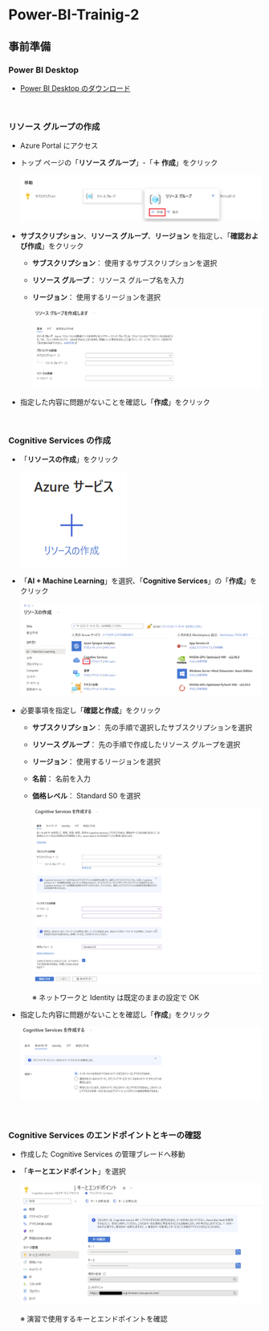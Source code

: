 # Power-BI-Trainig-2

## 事前準備

### Power BI Desktop

- <a href="https://www.microsoft.com/ja-JP/download/details.aspx?id=58494">Power BI Desktop のダウンロード</a>

<br />

### リソース グループの作成

- Azure Portal にアクセス

- トップ ページの「**リソース グループ**」-「**＋ 作成**」をクリック

  <img src="images/create-resource-group-01.png" />

- **サブスクリプション**、**リソース グループ**、**リージョン** を指定し、「**確認および作成**」をクリック

  - **サブスクリプション**： 使用するサブスクリプションを選択

  - **リソース グループ**： リソース グループ名を入力

  - **リージョン**： 使用するリージョンを選択

    <img src="images/create-resource-group-02.png" />

- 指定した内容に問題がないことを確認し「**作成**」をクリック

<br />

### Cognitive Services の作成

- 「**リソースの作成**」をクリック

  <img src="images/create-azure-resources.png" />

- 「**AI + Machine Learning**」を選択、「**Cognitive Services**」の「**作成**」をクリック

  <img src="images/create-cognitive-services-01.png" />

- 必要事項を指定し「**確認と作成**」をクリック

  - **サブスクリプション**： 先の手順で選択したサブスクリプションを選択

  - **リソース グループ**： 先の手順で作成したリソース グループを選択

  - **リージョン**： 使用するリージョンを選択

  - **名前**： 名前を入力

  - **価格レベル**： Standard S0 を選択

    <img src="images/create-cognitive-services-02.png" />

    ※ ネットワークと Identity は既定のままの設定で OK

- 指定した内容に問題がないことを確認し「**作成**」をクリック

  <img src="images/create-cognitive-services-03.png" />

<br />

### Cognitive Services のエンドポイントとキーの確認

- 作成した Cognitive Services の管理ブレードへ移動

- 「**キーとエンドポイント**」を選択

  <img src="images/cognitive-services-key-endpoint.png" />

  ※ 演習で使用するキーとエンドポイントを確認

<br />
